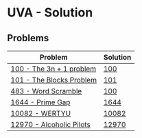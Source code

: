# UVA - Solution
## Problems
| Problem | Solution |
| - | - |
| [100 - The 3n + 1 problem](https://onlinejudge.org/index.php?option=com_onlinejudge&Itemid=8&category=3&page=show_problem&problem=36) | [100](https://github.com/lisansulistiani/UVA/blob/master/C%2B%2B/100.cpp) |
| [101 - The Blocks Problem](https://onlinejudge.org/index.php?option=com_onlinejudge&Itemid=8&category=24&page=show_problem&problem=37) | [101](https://github.com/lisansulistiani/UVA/blob/master/Python/101.cpp) |
| [483 - Word Scramble](https://onlinejudge.org/index.php?option=com_onlinejudge&Itemid=8&category=6&page=show_problem&problem=424) | [100](https://github.com/lisansulistiani/UVA/blob/master/C%2B%2B/483.cpp) |
| [1644 - Prime Gap](https://onlinejudge.org/index.php?option=com_onlinejudge&Itemid=8&category=825&page=show_problem&problem=4519) | [1644](https://github.com/lisansulistiani/UVA/blob/master/C%2B%2B/1644.cpp) |
| [10082 - WERTYU](https://onlinejudge.org/index.php?option=com_onlinejudge&Itemid=8&page=show_problem&problem=1023) | [10082](https://github.com/lisansulistiani/UVA/blob/master/C%2B%2B/10082.cpp) |
| [12970 - Alcoholic Pilots](https://onlinejudge.org/index.php?option=com_onlinejudge&Itemid=8&category=862&page=show_problem&problem=4849) | [12970](https://github.com/lisansulistiani/UVA/blob/master/C%2B%2B/12970.cpp) |